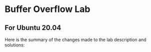 # Buffer Overflow Lab

## For Ubuntu 20.04

Here is the summary of the changes made to the lab description
and solutions:


